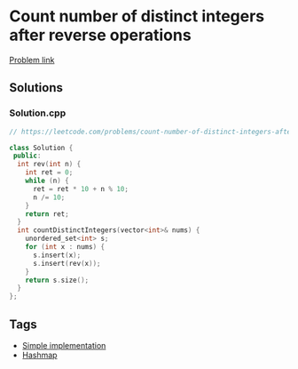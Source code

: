 # Count number of distinct integers after reverse operations

[Problem link](https://leetcode.com/problems/count-number-of-distinct-integers-after-reverse-operations/)

## Solutions


### Solution.cpp
```cpp
// https://leetcode.com/problems/count-number-of-distinct-integers-after-reverse-operations/

class Solution {
 public:
  int rev(int n) {
    int ret = 0;
    while (n) {
      ret = ret * 10 + n % 10;
      n /= 10;
    }
    return ret;
  }
  int countDistinctIntegers(vector<int>& nums) {
    unordered_set<int> s;
    for (int x : nums) {
      s.insert(x);
      s.insert(rev(x));
    }
    return s.size();
  }
};
```
## Tags

* [Simple implementation](/README.md#Simple_implementation)
* [Hashmap](/README.md#Hashmap)
